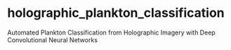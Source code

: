 # holographic_plankton_classification
Automated Plankton Classification from Holographic Imagery with Deep Convolutional Neural Networks
